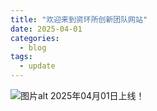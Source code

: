 ```yaml
---
title: "欢迎来到资环所创新团队网站"
date: 2025-04-01
categories:
  - blog
tags:
  - update
---
```

![图片alt](/images/all.jpg "资环所职工合照")
2025年04月01日上线！
